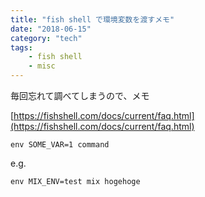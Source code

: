 ```yaml
---
title: "fish shell で環境変数を渡すメモ"
date: "2018-06-15"
category: "tech"
tags:
    - fish shell
    - misc
---
```


毎回忘れて調べてしまうので、メモ

[https://fishshell.com/docs/current/faq.html](https://fishshell.com/docs/current/faq.html)

```fish
env SOME_VAR=1 command
```

e.g.

```fish
env MIX_ENV=test mix hogehoge
```
